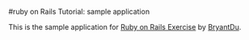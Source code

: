 #ruby on Rails Tutorial: sample application

This is the sample application for
[Ruby on Rails Exercise](https://zdu-ruby-learn.herokuapp.com/)
by [BryantDu](https://github.com/bryantdu).
